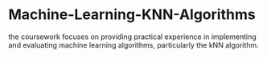 # Machine-Learning-KNN-Algorithms
the coursework focuses on providing practical experience in implementing and evaluating machine learning algorithms, particularly the kNN algorithm.
